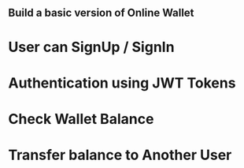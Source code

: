 
## Build a basic version of Online Wallet

# User can SignUp / SignIn
# Authentication using JWT Tokens
# Check Wallet Balance
# Transfer balance to Another User
